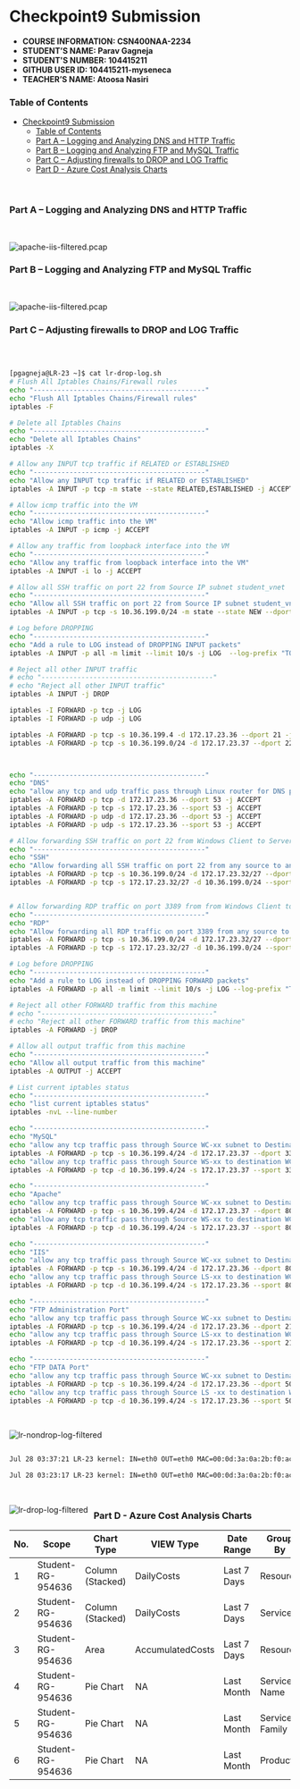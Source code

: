# Checkpoint9 Submission

- **COURSE INFORMATION: CSN400NAA-2234**
- **STUDENT’S NAME: Parav Gagneja**
- **STUDENT'S NUMBER: 104415211**
- **GITHUB USER ID: 104415211-myseneca**
- **TEACHER’S NAME: Atoosa Nasiri**

### Table of Contents

- [Checkpoint9 Submission](#checkpoint9-submission)
    - [Table of Contents](#table-of-contents)
    - [Part A – Logging and Analyzing DNS and HTTP Traffic](#part-a--logging-and-analyzing-dns-and-http-traffic)
    - [Part B – Logging and Analyzing FTP and MySQL Traffic](#part-b--logging-and-analyzing-ftp-and-mysql-traffic)
    - [Part C – Adjusting firewalls to DROP and LOG Traffic](#part-c--adjusting-firewalls-to-drop-and-log-traffic)
    - [Part D - Azure Cost Analysis Charts](#part-d---azure-cost-analysis-charts)

<br>

### Part A – Logging and Analyzing DNS and HTTP Traffic

<br>

<img src="images/1.jpg"
     alt="apache-iis-filtered.pcap"
     title="apache-iis-filtered.pcap"
     style="float: left; margin-right: 10px;" />

<br>

### Part B – Logging and Analyzing FTP and MySQL Traffic
<br>

<img src="images/2.jpg"
     alt="apache-iis-filtered.pcap"
     title="apache-iis-filtered.pcap"
     style="float: left; margin-right: 10px;" />

<br>

### Part C – Adjusting firewalls to DROP and LOG Traffic
<br>

``` bash

[pgagneja@LR-23 ~]$ cat lr-drop-log.sh
# Flush All Iptables Chains/Firewall rules
echo "-------------------------------------------"
echo "Flush All Iptables Chains/Firewall rules"
iptables -F

# Delete all Iptables Chains
echo "-------------------------------------------"
echo "Delete all Iptables Chains"
iptables -X

# Allow any INPUT tcp traffic if RELATED or ESTABLISHED
echo "-------------------------------------------"
echo "Allow any INPUT tcp traffic if RELATED or ESTABLISHED"
iptables -A INPUT -p tcp -m state --state RELATED,ESTABLISHED -j ACCEPT

# Allow icmp traffic into the VM
echo "-------------------------------------------"
echo "Allow icmp traffic into the VM"
iptables -A INPUT -p icmp -j ACCEPT

# Allow any traffic from loopback interface into the VM
echo "-------------------------------------------"
echo "Allow any traffic from loopback interface into the VM"
iptables -A INPUT -i lo -j ACCEPT

# Allow all SSH traffic on port 22 from Source IP subnet student_vnet
echo "-------------------------------------------"
echo "Allow all SSH traffic on port 22 from Source IP subnet student_vnet"
iptables -A INPUT -p tcp -s 10.36.199.0/24 -m state --state NEW --dport 22 -j ACCEPT

# Log before DROPPING
echo "-------------------------------------------"
echo "Add a rule to LOG instead of DROPPING INPUT packets"
iptables -A INPUT -p all -m limit --limit 10/s -j LOG  --log-prefix "TO_DROP_INPUT"

# Reject all other INPUT traffic
# echo "-------------------------------------------"
# echo "Reject all other INPUT traffic"
iptables -A INPUT -j DROP

iptables -I FORWARD -p tcp -j LOG
iptables -I FORWARD -p udp -j LOG

iptables -A FORWARD -p tcp -s 10.36.199.4 -d 172.17.23.36 --dport 21 -j DROP
iptables -A FORWARD -p tcp -s 10.36.199.0/24 -d 172.17.23.37 --dport 22 -j DROP



echo "-------------------------------------------"
echo "DNS"
echo "allow any tcp and udp traffic pass through Linux router for DNS protocol"
iptables -A FORWARD -p tcp -d 172.17.23.36 --dport 53 -j ACCEPT
iptables -A FORWARD -p tcp -s 172.17.23.36 --sport 53 -j ACCEPT
iptables -A FORWARD -p udp -d 172.17.23.36 --dport 53 -j ACCEPT
iptables -A FORWARD -p udp -s 172.17.23.36 --sport 53 -j ACCEPT

# Allow forwarding SSH traffic on port 22 from Windows Client to Server SN1
echo "-------------------------------------------"
echo "SSH"
echo "Allow forwarding all SSH traffic on port 22 from any source to any destination"
iptables -A FORWARD -p tcp -s 10.36.199.0/24 -d 172.17.23.32/27 --dport 22 -j ACCEPT
iptables -A FORWARD -p tcp -s 172.17.23.32/27 -d 10.36.199.0/24 --sport 22 -j ACCEPT


# Allow forwarding RDP traffic on port 3389 from from Windows Client to Server SN1
echo "-------------------------------------------"
echo "RDP"
echo "Allow forwarding all RDP traffic on port 3389 from any source to any destination"
iptables -A FORWARD -p tcp -s 10.36.199.0/24 -d 172.17.23.32/27 --dport 3389 -j ACCEPT
iptables -A FORWARD -p tcp -s 172.17.23.32/27 -d 10.36.199.0/24 --sport 3389 -j ACCEPT

# Log before DROPPING
echo "-------------------------------------------"
echo "Add a rule to LOG instead of DROPPING FORWARD packets"
iptables -A FORWARD -p all -m limit --limit 10/s -j LOG --log-prefix "TO_DROP_FORWARD"

# Reject all other FORWARD traffic from this machine
# echo "-------------------------------------------"
# echo "Reject all other FORWARD traffic from this machine"
iptables -A FORWARD -j DROP

# Allow all output traffic from this machine
echo "-------------------------------------------"
echo "Allow all output traffic from this machine"
iptables -A OUTPUT -j ACCEPT

# List current iptables status
echo "-------------------------------------------"
echo "list current iptables status"
iptables -nvL --line-number

echo "-------------------------------------------"
echo "MySQL"
echo "allow any tcp traffic pass through Source WC-xx subnet to Destination LS-xx for destination MySQL protocol"
iptables -A FORWARD -p tcp -s 10.36.199.4/24 -d 172.17.23.37 --dport 3306 -j ACCEPT
echo "allow any tcp traffic pass through Source WS-xx to destination WC-xx subnet for source MySQL protocol"
iptables -A FORWARD -p tcp -d 10.36.199.4/24 -s 172.17.23.37 --sport 3306 -j ACCEPT

echo "-------------------------------------------"
echo "Apache"
echo "allow any tcp traffic pass through Source WC-xx subnet to Destination WS-xx for destination Apache protocol"
iptables -A FORWARD -p tcp -s 10.36.199.4/24 -d 172.17.23.37 --dport 80 -j ACCEPT
echo "allow any tcp traffic pass through Source WS-xx to destination WC-xx subnet for source Apache protocol"
iptables -A FORWARD -p tcp -d 10.36.199.4/24 -s 172.17.23.37 --sport 80 -j ACCEPT

echo "-------------------------------------------"
echo "IIS"
echo "allow any tcp traffic pass through Source WC-xx subnet to Destination LR-xx for destination HTTP protocol to access IIS"
iptables -A FORWARD -p tcp -s 10.36.199.4/24 -d 172.17.23.36 --dport 80 -j ACCEPT
echo "allow any tcp traffic pass through Source LS-xx to destination WC-xx subnet for source HTTP protocol to access IIS"
iptables -A FORWARD -p tcp -d 10.36.199.4/24 -s 172.17.23.36 --sport 80 -j ACCEPT

echo "-------------------------------------------"
echo "FTP Administration Port"
echo "allow any tcp traffic pass through Source WC-xx subnet to Destination LR-xx for destination FTP protocol"
iptables -A FORWARD -p tcp -s 10.36.199.4/24 -d 172.17.23.36 --dport 21 -j ACCEPT
echo "allow any tcp traffic pass through Source LS-xx to destination WC-xx subnet for source FTP protocol"
iptables -A FORWARD -p tcp -d 10.36.199.4/24 -s 172.17.23.36 --sport 21 -j ACCEPT

echo "-------------------------------------------"
echo "FTP DATA Port"
echo "allow any tcp traffic pass through Source WC-xx subnet to Destination LR-xx for destination FTP protocol"
iptables -A FORWARD -p tcp -s 10.36.199.4/24 -d 172.17.23.36 --dport 50000:51000 -j ACCEPT
echo "allow any tcp traffic pass through Source LS -xx to destination WC-xx subnet for source FTP protocol"
iptables -A FORWARD -p tcp -d 10.36.199.4/24 -s 172.17.23.36 --sport 50000:51000 -j ACCEPT

```
<br>

<img src="images/3.jpg"
     alt="lr-nondrop-log-filtered"
     title="lr-nondrop-log-filtered"
     style="float: left; margin-right: 10px;" />

<br>

``` bash

Jul 28 03:37:21 LR-23 kernel: IN=eth0 OUT=eth0 MAC=00:0d:3a:0a:2b:f0:ac:3d:94:1c:0e:00:08:00 SRC=10.36.199.4 DST=172.17.23.36 LEN=40 TOS=0x00 PREC=0x00 TTL=127 ID=54976 DF PROTO=TCP SPT=54228 DPT=3389 WINDOW=2047 RES=0x00 ACK URGP=0

Jul 28 03:23:17 LR-23 kernel: IN=eth0 OUT=eth0 MAC=00:0d:3a:0a:2b:f0:ac:3d:94:1c:0e:00:08:00 SRC=10.36.199.4 DST=172.17.23.37 LEN=52 TOS=0x00 PREC=0x00 TTL=127 ID=41908 DF PROTO=TCP SPT=54409 DPT=22 WINDOW=64240 RES=0x00 SYN URGP=0

```
<br>

<img src="images/4.jpg"
     alt="lr-drop-log-filtered"
     title="lr-drop-log-filtered"
     style="float: left; margin-right: 10px;" />

### Part D - Azure Cost Analysis Charts

| No. | Scope | Chart Type | VIEW Type |  Date Range | Group By | Granularity| Example |
|-|-|-|-|-|-|-|-|
|1|Student-RG-954636| Column (Stacked) | DailyCosts | Last 7 Days | Resource | Daily | <img src="images/5.jpg" alt="Daily Cost Barchart" style="float: left; margin-right: 10px;" /> |
|2|Student-RG-954636| Column (Stacked) | DailyCosts | Last 7 Days | Service | Daily | <img src="images/6.jpg" alt="Daily Cost Service-Barchart.jpg" style="float: left; margin-right: 10px;" /> |
|3|Student-RG-954636| Area| AccumulatedCosts | Last 7 Days | Resource | Accumulated | <img src="images/7.jpg" alt="Accumulated Resource Barchart" style="float: left; margin-right: 10px;" /> |
|4|Student-RG-954636| Pie Chart | NA | Last Month | Service Name | NA | <img src="images/8.jpg" alt="Service Name Piechart" style="float: left; margin-right: 10px;" /> |
|5|Student-RG-954636| Pie Chart | NA | Last Month | Service Family | NA | <img src="images/9.jpg" alt="Service Family Piechart" style="float: left; margin-right: 10px;" /> |
|6|Student-RG-954636| Pie Chart | NA | Last Month | Product | NA | <img src="images/10.jpg" alt="Product Piechart" style="float: left; margin-right: 10px;" /> |